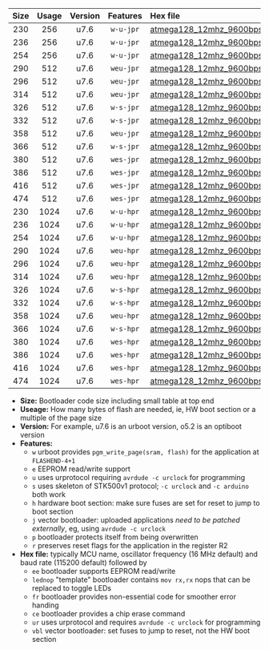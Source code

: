 |Size|Usage|Version|Features|Hex file|
|:-:|:-:|:-:|:-:|:--|
|230|256|u7.6|`w-u-jpr`|[atmega128_12mhz_9600bps_ur_vbl.hex](https://raw.githubusercontent.com/stefanrueger/urboot/main//atmega128_12mhz_9600bps_ur_vbl.hex)|
|236|256|u7.6|`w-u-jpr`|[atmega128_12mhz_9600bps_lednop_ur_vbl.hex](https://raw.githubusercontent.com/stefanrueger/urboot/main//atmega128_12mhz_9600bps_lednop_ur_vbl.hex)|
|254|256|u7.6|`w-u-jpr`|[atmega128_12mhz_9600bps_lednop_fr_ur_vbl.hex](https://raw.githubusercontent.com/stefanrueger/urboot/main//atmega128_12mhz_9600bps_lednop_fr_ur_vbl.hex)|
|290|512|u7.6|`weu-jpr`|[atmega128_12mhz_9600bps_ee_ur_vbl.hex](https://raw.githubusercontent.com/stefanrueger/urboot/main//atmega128_12mhz_9600bps_ee_ur_vbl.hex)|
|296|512|u7.6|`weu-jpr`|[atmega128_12mhz_9600bps_ee_lednop_ur_vbl.hex](https://raw.githubusercontent.com/stefanrueger/urboot/main//atmega128_12mhz_9600bps_ee_lednop_ur_vbl.hex)|
|314|512|u7.6|`weu-jpr`|[atmega128_12mhz_9600bps_ee_lednop_fr_ur_vbl.hex](https://raw.githubusercontent.com/stefanrueger/urboot/main//atmega128_12mhz_9600bps_ee_lednop_fr_ur_vbl.hex)|
|326|512|u7.6|`w-s-jpr`|[atmega128_12mhz_9600bps_vbl.hex](https://raw.githubusercontent.com/stefanrueger/urboot/main//atmega128_12mhz_9600bps_vbl.hex)|
|332|512|u7.6|`w-s-jpr`|[atmega128_12mhz_9600bps_lednop_vbl.hex](https://raw.githubusercontent.com/stefanrueger/urboot/main//atmega128_12mhz_9600bps_lednop_vbl.hex)|
|358|512|u7.6|`weu-jpr`|[atmega128_12mhz_9600bps_ee_lednop_fr_ce_ur_vbl.hex](https://raw.githubusercontent.com/stefanrueger/urboot/main//atmega128_12mhz_9600bps_ee_lednop_fr_ce_ur_vbl.hex)|
|366|512|u7.6|`w-s-jpr`|[atmega128_12mhz_9600bps_lednop_fr_vbl.hex](https://raw.githubusercontent.com/stefanrueger/urboot/main//atmega128_12mhz_9600bps_lednop_fr_vbl.hex)|
|380|512|u7.6|`wes-jpr`|[atmega128_12mhz_9600bps_ee_vbl.hex](https://raw.githubusercontent.com/stefanrueger/urboot/main//atmega128_12mhz_9600bps_ee_vbl.hex)|
|386|512|u7.6|`wes-jpr`|[atmega128_12mhz_9600bps_ee_lednop_vbl.hex](https://raw.githubusercontent.com/stefanrueger/urboot/main//atmega128_12mhz_9600bps_ee_lednop_vbl.hex)|
|416|512|u7.6|`wes-jpr`|[atmega128_12mhz_9600bps_ee_lednop_fr_vbl.hex](https://raw.githubusercontent.com/stefanrueger/urboot/main//atmega128_12mhz_9600bps_ee_lednop_fr_vbl.hex)|
|474|512|u7.6|`wes-jpr`|[atmega128_12mhz_9600bps_ee_lednop_fr_ce_vbl.hex](https://raw.githubusercontent.com/stefanrueger/urboot/main//atmega128_12mhz_9600bps_ee_lednop_fr_ce_vbl.hex)|
|230|1024|u7.6|`w-u-hpr`|[atmega128_12mhz_9600bps_ur.hex](https://raw.githubusercontent.com/stefanrueger/urboot/main//atmega128_12mhz_9600bps_ur.hex)|
|236|1024|u7.6|`w-u-hpr`|[atmega128_12mhz_9600bps_lednop_ur.hex](https://raw.githubusercontent.com/stefanrueger/urboot/main//atmega128_12mhz_9600bps_lednop_ur.hex)|
|254|1024|u7.6|`w-u-hpr`|[atmega128_12mhz_9600bps_lednop_fr_ur.hex](https://raw.githubusercontent.com/stefanrueger/urboot/main//atmega128_12mhz_9600bps_lednop_fr_ur.hex)|
|290|1024|u7.6|`weu-hpr`|[atmega128_12mhz_9600bps_ee_ur.hex](https://raw.githubusercontent.com/stefanrueger/urboot/main//atmega128_12mhz_9600bps_ee_ur.hex)|
|296|1024|u7.6|`weu-hpr`|[atmega128_12mhz_9600bps_ee_lednop_ur.hex](https://raw.githubusercontent.com/stefanrueger/urboot/main//atmega128_12mhz_9600bps_ee_lednop_ur.hex)|
|314|1024|u7.6|`weu-hpr`|[atmega128_12mhz_9600bps_ee_lednop_fr_ur.hex](https://raw.githubusercontent.com/stefanrueger/urboot/main//atmega128_12mhz_9600bps_ee_lednop_fr_ur.hex)|
|326|1024|u7.6|`w-s-hpr`|[atmega128_12mhz_9600bps.hex](https://raw.githubusercontent.com/stefanrueger/urboot/main//atmega128_12mhz_9600bps.hex)|
|332|1024|u7.6|`w-s-hpr`|[atmega128_12mhz_9600bps_lednop.hex](https://raw.githubusercontent.com/stefanrueger/urboot/main//atmega128_12mhz_9600bps_lednop.hex)|
|358|1024|u7.6|`weu-hpr`|[atmega128_12mhz_9600bps_ee_lednop_fr_ce_ur.hex](https://raw.githubusercontent.com/stefanrueger/urboot/main//atmega128_12mhz_9600bps_ee_lednop_fr_ce_ur.hex)|
|366|1024|u7.6|`w-s-hpr`|[atmega128_12mhz_9600bps_lednop_fr.hex](https://raw.githubusercontent.com/stefanrueger/urboot/main//atmega128_12mhz_9600bps_lednop_fr.hex)|
|380|1024|u7.6|`wes-hpr`|[atmega128_12mhz_9600bps_ee.hex](https://raw.githubusercontent.com/stefanrueger/urboot/main//atmega128_12mhz_9600bps_ee.hex)|
|386|1024|u7.6|`wes-hpr`|[atmega128_12mhz_9600bps_ee_lednop.hex](https://raw.githubusercontent.com/stefanrueger/urboot/main//atmega128_12mhz_9600bps_ee_lednop.hex)|
|416|1024|u7.6|`wes-hpr`|[atmega128_12mhz_9600bps_ee_lednop_fr.hex](https://raw.githubusercontent.com/stefanrueger/urboot/main//atmega128_12mhz_9600bps_ee_lednop_fr.hex)|
|474|1024|u7.6|`wes-hpr`|[atmega128_12mhz_9600bps_ee_lednop_fr_ce.hex](https://raw.githubusercontent.com/stefanrueger/urboot/main//atmega128_12mhz_9600bps_ee_lednop_fr_ce.hex)|

- **Size:** Bootloader code size including small table at top end
- **Useage:** How many bytes of flash are needed, ie, HW boot section or a multiple of the page size
- **Version:** For example, u7.6 is an urboot version, o5.2 is an optiboot version
- **Features:**
  + `w` urboot provides `pgm_write_page(sram, flash)` for the application at `FLASHEND-4+1`
  + `e` EEPROM read/write support
  + `u` uses urprotocol requiring `avrdude -c urclock` for programming
  + `s` uses skeleton of STK500v1 protocol; `-c urclock` and `-c arduino` both work
  + `h` hardware boot section: make sure fuses are set for reset to jump to boot section
  + `j` vector bootloader: uploaded applications *need to be patched externally*, eg, using `avrdude -c urclock`
  + `p` bootloader protects itself from being overwritten
  + `r` preserves reset flags for the application in the register R2
- **Hex file:** typically MCU name, oscillator frequency (16 MHz default) and baud rate (115200 default) followed by
  + `ee` bootloader supports EEPROM read/write
  + `lednop` "template" bootloader contains `mov rx,rx` nops that can be replaced to toggle LEDs
  + `fr` bootloader provides non-essential code for smoother error handing
  + `ce` bootloader provides a chip erase command
  + `ur` uses urprotocol and requires `avrdude -c urclock` for programming
  + `vbl` vector bootloader: set fuses to jump to reset, not the HW boot section
